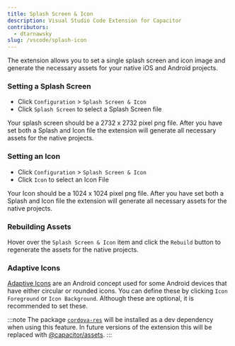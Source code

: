 ```yaml
---
title: Splash Screen & Icon
description: Visual Studio Code Extension for Capacitor
contributors:
  - dtarnawsky
slug: /vscode/splash-icon
---
```


The extension allows you to set a single splash screen and icon image and generate the necessary assets for your native iOS and Android projects.

### Setting a Splash Screen

- Click `Configuration` > `Splash Screen & Icon`
- Click `Splash Screen` to select a Splash Screen file

Your splash screen should be a 2732 x 2732 pixel png file. After you have set both a Splash and Icon file the extension will generate all necessary assets for the native projects.

### Setting an Icon

- Click `Configuration` > `Splash Screen & Icon`
- Click `Icon` to select an Icon File

Your Icon should be a 1024 x 1024 pixel png file. After you have set both a Splash and Icon file the extension will generate all necessary assets for the native projects.

### Rebuilding Assets

Hover over the `Splash Screen & Icon` item and click the `Rebuild` button to regenerate the assets for the native projects.

### Adaptive Icons

[Adaptive Icons](https://github.com/ionic-team/capacitor-assets#adaptive-icons) are an Android concept used for some Android devices that have either circular or rounded icons. You can define these by clicking `Icon Foreground` or `Icon Background`. Although these are optional, it is recommended to set these.

:::note
The package [`cordova-res`](https://capacitorjs.com/docs/guides/splash-screens-and-icons) will be installed as a dev dependency when using this feature. In future versions of the extension this will be replaced with [@capacitor/assets](https://github.com/ionic-team/capacitor-assets).
:::